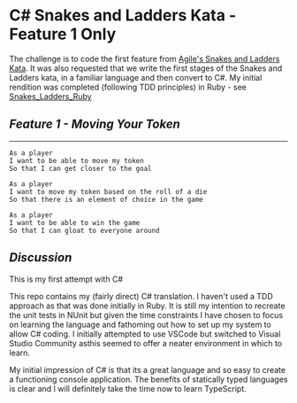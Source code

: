 C# Snakes and Ladders Kata - Feature 1 Only
====

The challenge is to code the first feature from [Agile's Snakes and Ladders Kata](http://agilekatas.co.uk/katas/SnakesAndLadders-Kata). It was also requested that we write the first stages of the Snakes and Ladders kata, in a familiar language and then convert to C#. My initial rendition was completed (following TDD principles) in Ruby - see [Snakes_Ladders_Ruby](https://github.com/Whatapalaver/snakes_ladders_ruby)

## _Feature 1 - Moving Your Token_

---

```
As a player
I want to be able to move my token
So that I can get closer to the goal
```

```
As a player
I want to move my token based on the roll of a die
So that there is an element of choice in the game
```

```
As a player
I want to be able to win the game
So that I can gloat to everyone around
```

## _Discussion_  

This is my first attempt with C#  

This repo contains my (fairly direct) C# translation. I haven't used a TDD approach as that was done initially in Ruby. It is still my intention to recreate the unit tests in NUnit but given the time constraints I have chosen to focus on learning the language and fathoming out how to set up my system to allow C# coding. I initially attempted to use VSCode but switched to Visual Studio Community asthis seemed to offer a neater environment in which to learn. 

My initial impression of C# is that its a great language and so easy to create a functioning console application. The benefits of statically typed languages is clear and I will definitely take the time now to learn TypeScript.
